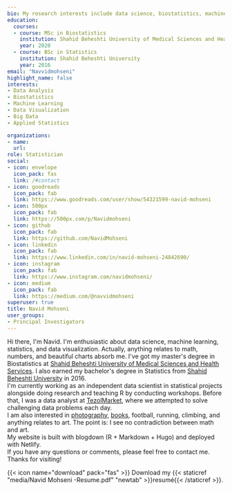 ```yaml
---
bio: My research interests include data science, biostatistics, machine learning, and data visualization.
education:
  courses:
  - course: MSc in Biostatistics
    institution: Shahid Beheshti University of Medical Sciences and Health Services
    year: 2020
  - course: BSc in Statistics
    institution: Shahid Beheshti University
    year: 2016
email: "Navvidmohseni"
highlight_name: false
interests:
- Data Analysis
- Biostatistics
- Machine Learning
- Data Visualization
- Big Data
- Applied Statistics

organizations:
- name: 
  url: 
role: Statistician
social:
- icon: envelope
  icon_pack: fas
  link: /#contact
- icon: goodreads
  icon_pack: fab
  link: https://www.goodreads.com/user/show/54321599-navid-mohseni
- icon: 500px
  icon_pack: fab
  link: https://500px.com/p/Navidmohseni
- icon: github
  icon_pack: fab
  link: https://github.com/NavidMohseni
- icon: linkedin
  icon_pack: fab
  link: https://www.linkedin.com/in/navid-mohseni-24842690/
- icon: instagram
  icon_pack: fab
  link: https://www.instagram.com/navidmohseni/
- icon: medium
  icon_pack: fab
  link: https://medium.com/@navvidmohseni
superuser: true
title: Navid Mohseni
user_groups:
- Principal Investigators
---
```


Hi there, I'm Navid. I'm enthusiastic about data science, machine learning, statistics, and data visualization. Actually, anything relates to math, numbers, and beautiful charts absorb me. I've got my master's degree in Biostatistics at <a href="https://en.sbmu.ac.ir/index.jsp?fkeyid=&siteid=256&pageid=2046">Shahid Beheshti University of Medical Sciences and Health Services</a>. I also earned my bachelor's degree in Statistics from <a href="http://en.sbu.ac.ir/SitePages/Home.aspx">Shahid Beheshti University</a> in 2016. 
<br> I'm currently working as an independent data scientist in statistical projects alongside doing research and teaching R by conducting workshops. Before that, I was a data analyst at <a href="https://www.tezolmarket.com/">TezolMarket</a>, where we attempted to solve challenging data problems each day. 
<br> I am also interested in <a href="https://500px.com/p/Navidmohseni?view=photos">photography</a>, <a href="https://www.goodreads.com/user/show/54321599-navid-mohseni">books</a>, football, running, climbing, and anything relates to art. The point is: I see no contradiction between math and art. 
<br> My website is built with blogdown (R + Markdown + Hugo) and deployed with Netlify.
<br> If you have any questions or comments, please feel free to contact me.
<br> Thanks for visiting!

{{< icon name="download" pack="fas" >}} Download my {{< staticref "media/Navid Mohseni -Resume.pdf" "newtab" >}}resumé{{< /staticref >}}.
